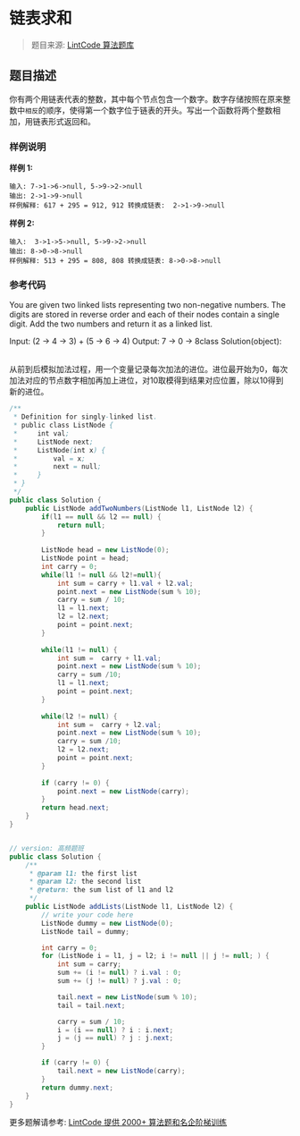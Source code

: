# 链表求和
 > 题目来源: [LintCode 算法题库](https://www.lintcode.com/problem/add-two-numbers/?utm_source=sc-github-wzz)
 ## 题目描述
 你有两个用链表代表的整数，其中每个节点包含一个数字。数字存储按照在原来整数中`相反`的顺序，使得第一个数字位于链表的开头。写出一个函数将两个整数相加，用链表形式返回和。
 ### 样例说明
 **样例 1:**

```
输入: 7->1->6->null, 5->9->2->null
输出: 2->1->9->null	
样例解释: 617 + 295 = 912, 912 转换成链表:  2->1->9->null
```

**样例 2:**

```
输入:  3->1->5->null, 5->9->2->null
输出: 8->0->8->null	
样例解释: 513 + 295 = 808, 808 转换成链表: 8->0->8->null
```
 ### 参考代码
 You are given two linked lists representing two non-negative numbers. The digits are stored in reverse order and each of their nodes contain a single digit. Add the two numbers and return it as a linked list.

Input: (2 -&gt; 4 -&gt; 3) + (5 -&gt; 6 -&gt; 4)
Output: 7 -&gt; 0 -&gt; 8class Solution(object):<br><br>

从前到后模拟加法过程，用一个变量记录每次加法的进位。进位最开始为0，每次加法对应的节点数字相加再加上进位，对10取模得到结果对应位置，除以10得到新的进位。
```java
/**
 * Definition for singly-linked list.
 * public class ListNode {
 *     int val;
 *     ListNode next;
 *     ListNode(int x) {
 *         val = x;
 *         next = null;
 *     }
 * }
 */
public class Solution {
    public ListNode addTwoNumbers(ListNode l1, ListNode l2) {
        if(l1 == null && l2 == null) {
            return null;
        }
            
        ListNode head = new ListNode(0);
        ListNode point = head;
        int carry = 0;
        while(l1 != null && l2!=null){
            int sum = carry + l1.val + l2.val;
            point.next = new ListNode(sum % 10);
            carry = sum / 10;
            l1 = l1.next;
            l2 = l2.next;
            point = point.next;
        }
        
        while(l1 != null) {
            int sum =  carry + l1.val;
            point.next = new ListNode(sum % 10);
            carry = sum /10;
            l1 = l1.next;
            point = point.next;
        }
        
        while(l2 != null) {
            int sum =  carry + l2.val;
            point.next = new ListNode(sum % 10);
            carry = sum /10;
            l2 = l2.next;
            point = point.next;
        }
        
        if (carry != 0) {
            point.next = new ListNode(carry);
        }
        return head.next;
    }
}


// version: 高频题班
public class Solution {
    /**
     * @param l1: the first list
     * @param l2: the second list
     * @return: the sum list of l1 and l2
     */
    public ListNode addLists(ListNode l1, ListNode l2) {
        // write your code here
        ListNode dummy = new ListNode(0);
        ListNode tail = dummy;

        int carry = 0;
        for (ListNode i = l1, j = l2; i != null || j != null; ) {
            int sum = carry;
            sum += (i != null) ? i.val : 0;
            sum += (j != null) ? j.val : 0;

            tail.next = new ListNode(sum % 10);
            tail = tail.next;

            carry = sum / 10;
            i = (i == null) ? i : i.next;
            j = (j == null) ? j : j.next;
        }

        if (carry != 0) {
            tail.next = new ListNode(carry);
        }
        return dummy.next;
    }
}
```
 更多题解请参考: [LintCode 提供 2000+ 算法题和名企阶梯训练](https://www.lintcode.com/problem/?utm_source=sc-github-wzz)